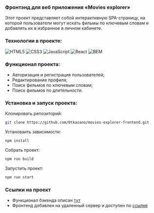 ### Фронтэнд для веб приложения «‎Movies explorer»‎
Этот проект представляет собой интерактивную SPA-страницу, на которой пользователи могут искать фильмы по ключевым словам и добавлять их в избранное в личном кабинете.

### Технологии в проекте:  
![HTML5](https://img.shields.io/badge/html5-%23E34F26.svg?style=for-the-badge&logo=html5&logoColor=white)
![CSS3](https://img.shields.io/badge/css3-%231572B6.svg?style=for-the-badge&logo=css3&logoColor=white)
![JavaScript](https://img.shields.io/badge/javascript-%23323330.svg?style=for-the-badge&logo=javascript&logoColor=%23F7DF1E)
![React](https://img.shields.io/badge/react-%2320232a.svg?style=for-the-badge&logo=react&logoColor=%2361DAFB)
![BEM](https://img.shields.io/badge/BEM-74aa9c?style=for-the-badge)

### Функционал проекта:
* Авторизация и регистрация пользователей;
* Редактирование профиля;
* Поиск фильмов по ключевым словам;
* Поиск фильмов по длительности.

### Установка и запуск проекта: 
Клонировать репозиторий:
```bash
git clone https://github.com/Otkazano/movies-explorer-frontend.git
```
Установаить зависимости:
```bash
npm install
```
Собрать проект:
```bash
npm run build
```
Запустить проект:
```bash
npm run start
```

### Ссылки на проект
* Функционал бэкенда описан [тут](https://github.com/Otkazano/movies-explorer-api/blob/main/README.md)
* Фронтенд добавлен на удаленный сервер и доступен по [ссылке](https://api.movies.media.nomoredomainsmonster.ru/)
